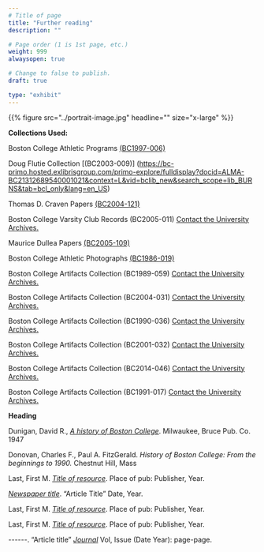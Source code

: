 ```yaml
---
# Title of page
title: "Further reading"
description: ""

# Page order (1 is 1st page, etc.)
weight: 999
alwaysopen: true

# Change to false to publish.
draft: true

type: "exhibit"
---
```


{{% figure src="../portrait-image.jpg" headline="" size="x-large" %}}

__Collections Used:__

Boston College Athletic Programs [(BC1997-006)](https://bc-primo.hosted.exlibrisgroup.com/primo-explore/fulldisplay?docid=ALMA-BC21470522600001021&context=L&vid=bclib_new&search_scope=lib_BURNS&tab=bcl_only&lang=en_US)

Doug Flutie Collection [(BC2003-009)] (https://bc-primo.hosted.exlibrisgroup.com/primo-explore/fulldisplay?docid=ALMA-BC21312689540001021&context=L&vid=bclib_new&search_scope=lib_BURNS&tab=bcl_only&lang=en_US)

Thomas D. Craven Papers [(BC2004-121)](https://bc-primo.hosted.exlibrisgroup.com/primo-explore/fulldisplay?docid=ALMA-BC21350558160001021&context=L&vid=bclib_new&search_scope=lib_BURNS&tab=bcl_only&lang=en_US)

Boston College Varsity Club Records (BC2005-011) [Contact the University Archives.](https://libguides.bc.edu/burns/contact)

Maurice Dullea Papers [(BC2005-109)](https://bc-primo.hosted.exlibrisgroup.com/primo-explore/fulldisplay?docid=ALMA-BC21349436790001021&context=L&vid=bclib_new&search_scope=lib_BURNS&tab=bcl_only&lang=en_US)

Boston College Athletic Photographs [(BC1986-019)](https://bc-primo.hosted.exlibrisgroup.com/primo-explore/fulldisplay?docid=ALMA-BC21424921630001021&context=L&vid=bclib_new&search_scope=lib_BURNS&tab=bcl_only&lang=en_US)

Boston College Artifacts Collection (BC1989-059) [Contact the University Archives.](https://libguides.bc.edu/burns/contact)

Boston College Artifacts Collection (BC2004-031) [Contact the University Archives.](https://libguides.bc.edu/burns/contact)

Boston College Artifacts Collection (BC1990-036) [Contact the University Archives.](https://libguides.bc.edu/burns/contact)

Boston College Artifacts Collection (BC2001-032) [Contact the University Archives.](https://libguides.bc.edu/burns/contact)

Boston College Artifacts Collection (BC2014-046) [Contact the University Archives.](https://libguides.bc.edu/burns/contact)

Boston College Artifacts Collection (BC1991-017) [Contact the University Archives.](https://libguides.bc.edu/burns/contact)

__Heading__

Dunigan, David R., [*A history of Boston College*](https://archive.org/details/historyofbostonc00duni). Milwaukee, Bruce Pub. Co. 1947

Donovan, Charles F., Paul A. FitzGerald. *History of Boston College: From the beginnings to 1990.* Chestnut Hill, Mass 

Last, First M. *[Title of resource](https://link-to-resource.edu)*. Place of pub: Publisher, Year.

*[Newspaper title](https://link-to-resource.edu)*. “Article Title” Date, Year.

Last, First M. *[Title of resource](https://link-to-resource)*. Place of pub: Publisher, Year.

Last, First M. *[Title of resource](https://link-to-resource.edu)*. Place of pub: Publisher, Year.

------. “Article title” *[Journal](https://link-to-resource.edu)* Vol, Issue (Date Year): page-page.